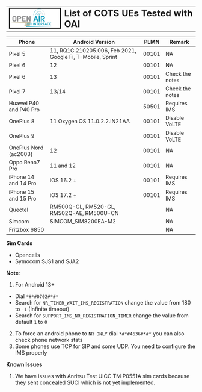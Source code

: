 <table style="border-collapse: collapse; border: none;">
  <tr style="border-collapse: collapse; border: none;">
    <td style="border-collapse: collapse; border: none;">
      <a href="http://www.openairinterface.org/">
         <img src="./images/oai_final_logo.png" alt="" border=3 height=50 width=150>
         </img>
      </a>
    </td>
    <td style="border-collapse: collapse; border: none; vertical-align: center;">
      <b><font size = "5">List of COTS UEs Tested with OAI</font></b>
    </td>
  </tr>
</table>


|Phone                 |Android Version                                           |PLMN |Remark         |
|----------------------|----------------------------------------------------------|-----|---------------|
|Pixel 5               |11, RQ1C.210205.006, Feb 2021, Google Fi, T-Mobile, Sprint|00101|NA             |
|Pixel 6               |12                                                        |00101|NA             |
|Pixel 6               |13                                                        |00101|Check the notes|
|Pixel 7               |13/14                                                     |00101|Check the notes|
|Huawei P40 and P40 Pro|                                                          |50501|Requires IMS   |
|OnePlus 8             |11 Oxygen OS 11.0.2.2.IN21AA                              |00101|Disable VoLTE  |
|OnePlus 9             |                                                          |00101|Disable VoLTE  |
|OnePlus Nord (ac2003) |12                                                        |00101|NA             |
|Oppo Reno7 Pro        |11 and 12                                                 |00101|NA             |
|iPhone 14 and 14 Pro  |iOS 16.2 +                                                |00101|Requires IMS   |
|iPhone 15 and 15 Pro  |iOS 17.2 +                                                |00101|Requires IMS   |
|Quectel               |RM500Q-GL, RM520-GL, RM502Q-AE, RM500U-CN                 |     |NA             |
|Simcom                |SIMCOM_SIM8200EA-M2                                       |     |NA             |
|Fritzbox 6850         |                                                          |     |NA             |

**Sim Cards**

- Opencells
- Symocom SJS1 and SJA2

**Note**:

1. For Android 13+
  - Dial `*#*#0702#*#*`
  - Search for `NR_TIMER_WAIT_IMS_REGISTRATION` change the value from 180 to `-1` (Infinite timeout)
  - Search for `SUPPORT_IMS_NR_REGISTRATION_TIMER` change the value from default `1` to `0`
2. To force an android phone to `NR ONLY` dial `*#*#4636#*#*` you can also check phone network stats
3. Some phones use TCP for SIP and some UDP. You need to configure the IMS properly

**Known Issues**
1. We have issues with Anritsu Test UICC TM P0551A sim cards because they sent concealed SUCI which is not yet implemented.
